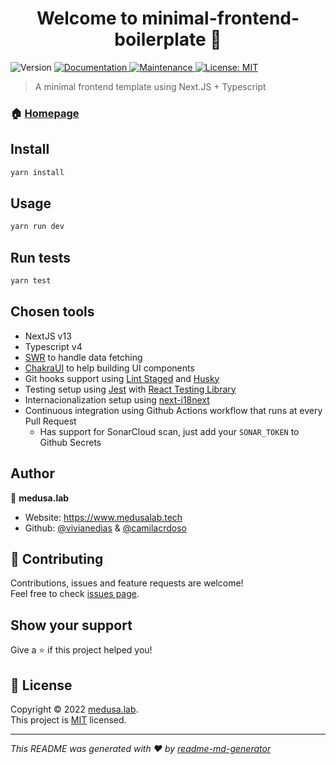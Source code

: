 <h1 align="center">Welcome to minimal-frontend-boilerplate 👋</h1>
<p>
  <img alt="Version" src="https://img.shields.io/badge/version-0.1.0-blue.svg?cacheSeconds=2592000" />
  <a href="https://github.com/vivianedias/minimal-frontend-boilerplate#readme" target="_blank">
    <img alt="Documentation" src="https://img.shields.io/badge/documentation-yes-brightgreen.svg" />
  </a>
  <a href="https://github.com/vivianedias/minimal-frontend-boilerplate/graphs/commit-activity" target="_blank">
    <img alt="Maintenance" src="https://img.shields.io/badge/Maintained%3F-yes-green.svg" />
  </a>
  <a href="https://github.com/vivianedias/minimal-frontend-boilerplate/blob/master/LICENSE" target="_blank">
    <img alt="License: MIT" src="https://img.shields.io/github/license/vivianedias/minimal-frontend-boilerplate" />
  </a>
</p>

> A minimal frontend template using Next.JS + Typescript

### 🏠 [Homepage](https://github.com/vivianedias/minimal-frontend-boilerplate#readme)

## Install

```sh
yarn install
```

## Usage

```sh
yarn run dev
```

## Run tests

```sh
yarn test
```

## Chosen tools

- NextJS v13
- Typescript v4
- [SWR](https://swr.vercel.app/) to handle data fetching
- [ChakraUI](https://chakra-ui.com/) to help building UI components
- Git hooks support using [Lint Staged](https://github.com/okonet/lint-staged) and [Husky](https://github.com/typicode/husky)
- Testing setup using [Jest](https://jestjs.io/pt-BR/) with [React Testing Library](https://testing-library.com/docs/react-testing-library/intro/)
- Internacionalization setup using [next-i18next](https://github.com/i18next/next-i18next)
- Continuous integration using Github Actions workflow that runs at every Pull Request
  - Has support for SonarCloud scan, just add your `SONAR_TOKEN` to Github Secrets

## Author

👤 **medusa.lab**

- Website: https://www.medusalab.tech
- Github: [@vivianedias](https://github.com/vivianedias) & [@camilacrdoso](https://github.com/camilacrdoso)

## 🤝 Contributing

Contributions, issues and feature requests are welcome!<br />Feel free to check [issues page](https://github.com/vivianedias/minimal-frontend-boilerplate/issues).

<!-- You can also take a look at the [contributing guide](https://github.com/vivianedias/minimal-frontend-boilerplate/blob/master/CONTRIBUTING.md). -->

## Show your support

Give a ⭐️ if this project helped you!

## 📝 License

Copyright © 2022 [medusa.lab](https://github.com/vivianedias).<br />
This project is [MIT](https://github.com/vivianedias/minimal-frontend-boilerplate/blob/master/LICENSE) licensed.

---

_This README was generated with ❤️ by [readme-md-generator](https://github.com/kefranabg/readme-md-generator)_
